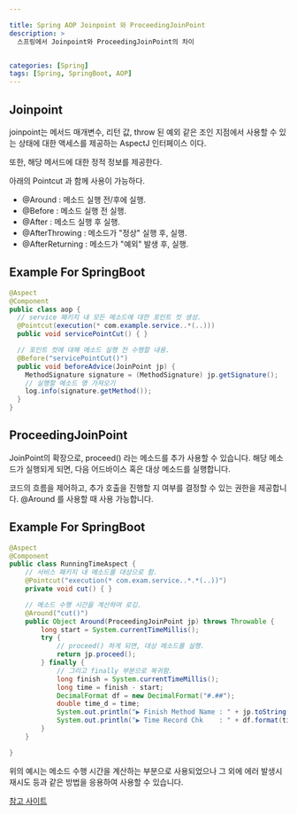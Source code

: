 ```yaml
---

title: Spring AOP Joinpoint 와 ProceedingJoinPoint
description: >
  스프링에서 Joinpoint와 ProceedingJoinPoint의 차이


categories: [Spring]
tags: [Spring, SpringBoot, AOP]
---
```




## Joinpoint

joinpoint는 메서드 매개변수, 리턴 값, throw 된 예외 같은 조인 지점에서 사용할 수 있는 상태에 대한 액세스를 제공하는
AspectJ 인터페이스 이다.

또한, 해당 메서드에 대한 정적 정보를 제공한다.

아래의 Pointcut 과 함께 사용이 가능하다.

- @Around : 메소드 실행 전/후에 실행.
- @Before : 메소드 실행 전 실행.
- @After : 메소드 실행 후 실행.
- @AfterThrowing : 메소드가 "정상" 실행 후, 실행.
- @AfterReturning : 메소드가 "예외" 발생 후, 실행.

## Example For SpringBoot
```java
@Aspect
@Component
public class aop {
  // service 패키지 내 모든 메소드에 대한 포인트 컷 생성.
  @Pointcut(execution(* com.example.service..*(..)))
  public void servicePointCut() { }

  // 포인트 컷에 대해 메소드 실행 전 수행할 내용.
  @Before("servicePointCut()")
  public void beforeAdvice(JoinPoint jp) {
    MethodSignature signature = (MethodSignature) jp.getSignature();
    // 실행할 메소드 명 가져오기
    log.info(signature.getMethod());
  }
}
```

## ProceedingJoinPoint

JoinPoint의 확장으로, proceed() 라는 메소드를 추가 사용할 수 있습니다.
해당 메소드가 실행되게 되면, 다음 어드바이스 혹은 대상 메소드를 실행합니다.

코드의 흐름을 제어하고, 추가 호출을 진행할 지 여부를 결정할 수 있는 권한을 제공합니다.
@Around 를 사용할 때 사용 가능합니다.

## Example For SpringBoot
```java
@Aspect
@Component
public class RunningTimeAspect {
    // 서비스 패키지 내 메소드를 대상으로 함.
    @Pointcut("execution(* com.exam.service..*.*(..))")
    private void cut() { }

    // 메소드 수행 시간을 계산하여 로깅.
    @Around("cut()")
    public Object Around(ProceedingJoinPoint jp) throws Throwable {
        long start = System.currentTimeMillis();
        try {
            // proceed() 하게 되면, 대상 메소드를 실행.
            return jp.proceed();
        } finally {
            // 그리고 finally 부분으로 복귀함.
            long finish = System.currentTimeMillis();
            long time = finish - start;
            DecimalFormat df = new DecimalFormat("#.##");
            double time_d = time;
            System.out.println("▶ Finish Method Name : " + jp.toString() + " ◀");
            System.out.println("▶ Time Record Chk    : " + df.format(time_d / 1000) + " 초 ◀");
        }
    }

}
```

위의 예시는 메소드 수행 시간을 계산하는 부분으로 사용되었으나 그 외에 에러 발생시 재시도 등과 같은 방법을
응용하여 사용할 수 있습니다.

[참고 사이트](https://www.baeldung.com/aspectj-joinpoint-proceedingjoinpoint)